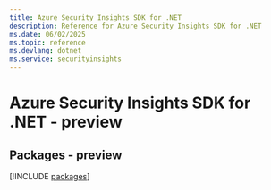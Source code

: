 ```yaml
---
title: Azure Security Insights SDK for .NET
description: Reference for Azure Security Insights SDK for .NET
ms.date: 06/02/2025
ms.topic: reference
ms.devlang: dotnet
ms.service: securityinsights
---
```

# Azure Security Insights SDK for .NET - preview
## Packages - preview
[!INCLUDE [packages](security-insights-index.md)]